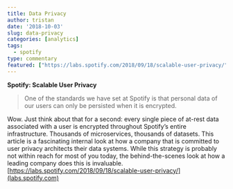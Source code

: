 ```yaml
---
title: Data Privacy
author: tristan
date: '2018-10-03'
slug: data-privacy
categories: [analytics]
tags:
  - spotify
type: commentary
featured: ["https://labs.spotify.com/2018/09/18/scalable-user-privacy/"]
---
```

**Spotify: Scalable User Privacy**

> One of the standards we have set at Spotify is that personal data of our users can only be persisted when it is encrypted.

Wow. Just think about that for a second: every single piece of at-rest data associated with a user is encrypted throughout Spotify’s entire infrastructure. Thousands of microservices, thousands of datasets.
This article is a fascinating internal look at how a company that is committed to user privacy architects their data systems. While this strategy is probably not within reach for most of you today, the behind-the-scenes look at how a leading company does this is invaluable.
[https://labs.spotify.com/2018/09/18/scalable-user-privacy/](labs.spotify.com)

